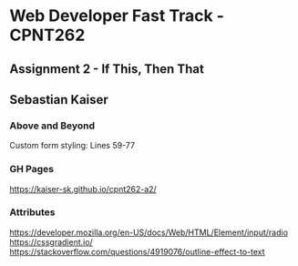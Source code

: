 # Web Developer Fast Track - CPNT262

## Assignment 2 - If This, Then That

## Sebastian Kaiser

### Above and Beyond

Custom form styling: Lines 59-77

### GH Pages

<https://kaiser-sk.github.io/cpnt262-a2/>

### Attributes

<https://developer.mozilla.org/en-US/docs/Web/HTML/Element/input/radio>
<https://cssgradient.io/>
<https://stackoverflow.com/questions/4919076/outline-effect-to-text>
